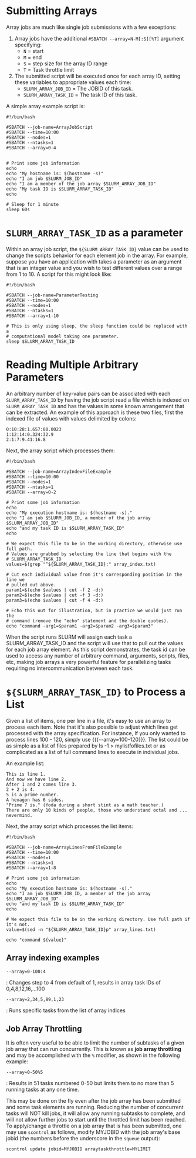 # Submitting Arrays 

Array jobs are much like single job submissions with a few exceptions:

1. Array jobs have the additional ```#SBATCH --array=N-M[:S][%T]``` argument
   specifying:
    - `N` = start
    - `M` = end
    - `S` = step size for the array ID range
    - `T` = Task throttle limit
1. The submitted script will be executed once for each array ID, setting these
   variables to appropriate values each time:
    - `SLURM_ARRAY_JOB_ID` = The JOBID of this task.
    - `SLURM_ARRAY_TASK_ID` = The task ID of this task.

A simple array example script is:

```
#!/bin/bash

#SBATCH --job-name=ArrayJobScript
#SBATCH --time=10:00
#SBATCH --nodes=1
#SBATCH --ntasks=1
#SBATCH --array=0-4


# Print some job information
echo
echo "My hostname is: $(hostname -s)"
echo "I am job $SLURM_JOB_ID"
echo "I am a member of the job array $SLURM_ARRAY_JOB_ID"
echo "My task ID is $SLURM_ARRAY_TASK_ID"
echo

# Sleep for 1 minute
sleep 60s
```

# `SLURM_ARRAY_TASK_ID` as a parameter

Within an array job script, the `${SLURM_ARRAY_TASK_ID}` value can be used to
change the scripts behavior for each element job in the array. For example,
suppose you have an application with takes a parameter as an argument that is
an integer value and you wish to test different values over a range from 1 to 10. 
A script for this might look like:

```
#!/bin/bash

#SBATCH --job-name=ParameterTesting
#SBATCH --time=10:00
#SBATCH --nodes=1
#SBATCH --ntasks=1
#SBATCH --array=1-10

# This is only using sleep, the sleep function could be replaced with a
# computational model taking one parameter.
sleep $SLURM_ARRAY_TASK_ID
```

# Reading Multiple Arbitrary Parameters

An arbitrary number of key-value pairs can be associated with each
`SLURM_ARRAY_TASK_ID` by having the job script read a file which is indexed on
`SLURM_ARRAY_TASK_ID` and has the values in some known arrangement that can be
extracted. An example of this approach is these two files, first the indexed
file of values with values delimited by colons:

```
0:10:28:1.657:80.0023
1:12:14:0.324:32.9
2:1:7:9.41:16.8
```

Next, the array script which processes them:

```
#!/bin/bash

#SBATCH --job-name=ArrayIndexFileExample
#SBATCH --time=10:00
#SBATCH --nodes=1
#SBATCH --ntasks=1
#SBATCH --array=0-2

# Print some job information
echo
echo "My execution hostname is: $(hostname -s)."
echo "I am job $SLURM_JOB_ID, a member of the job array $SLURM_ARRAY_JOB_ID"
echo "and my task ID is $SLURM_ARRAY_TASK_ID"
echo

# We expect this file to be in the working directory, otherwise use full path.
# Values are grabbed by selecting the line that begins with the
# SLURM_ARRAY_TASK_ID
values=$(grep "^${SLURM_ARRAY_TASK_ID}:" array_index.txt)

# Cut each individual value from it's corresponding position in the line we
# pulled out above.
param1=$(echo $values | cut -f 2 -d:)
param2=$(echo $values | cut -f 3 -d:)
param3=$(echo $values | cut -f 4 -d:)

# Echo this out for illustration, but in practice we would just run the
# command (remove the "echo" statement and the double quotes).
echo "command -arg1=$param1 -arg2=$param2 -arg3=$param3"
```

When the script runs SLURM will assign each task a SLURM_ARRAY_TASK_ID and the
script will use that to pull out the values for each job array element. As this
script demonstrates, the task id can be used to access any number of arbitrary
command, arguments, scripts, files, etc, making job arrays a very powerful
feature for parallelizing tasks requiring no intercommunication between each
task.

# `${SLURM_ARRAY_TASK_ID}` to Process a List

Given a list of items, one per line in a file, it's easy to use an array to
process each item. Note that it's also possible to adjust which lines get
processed with the array specification. For instance, If you only wanted to
process lines 100 - 120, simply use {{{--array=100-120}}}. The list could be as
simple as a list of files prepared by ls -1 > mylistfofiles.txt or as
complicated as a list of full command lines to execute in individual jobs.

An example list:

```text
This is line 1.
And now we have line 2.
After 1 and 2 comes line 3.
2 + 2 is 4.
5 is a prime number.
A hexagon has 6 sides.
"Prime 7 is." (Yoda during a short stint as a math teacher.)
There are only 10 kinds of people, those who understand octal and ... nevermind.
```

Next, the array script which processes the list items:

```
#!/bin/bash

#SBATCH --job-name=ArrayLinesFromFileExample
#SBATCH --time=10:00
#SBATCH --nodes=1
#SBATCH --ntasks=1
#SBATCH --array=1-8

# Print some job information
echo
echo "My execution hostname is: $(hostname -s)."
echo "I am job $SLURM_JOB_ID, a member of the job array $SLURM_ARRAY_JOB_ID"
echo "and my task ID is $SLURM_ARRAY_TASK_ID"
echo

# We expect this file to be in the working directory. Use full path if it's not.
value=$(sed -n "${SLURM_ARRAY_TASK_ID}p" array_lines.txt)

echo "command ${value}"
```

## Array indexing examples

`--array=0-100:4`

: Changes step to 4 from default of 1, results in array task IDs of 0,4,8,12,16,...100

`--array=2,34,5,89,1,23`

: Runs specific tasks from the list of array indices

## Job Array Throttling

It is often very useful to be able to limit the number of subtasks of a given
job array that can run concurrently.  This is known as **job array throttling**
and may be accomplished with the `%` modifier, as shown in the following
example:

`--array=0-50%5`

: Results in 51 tasks numbered 0-50 but limits them to no more than 5 running tasks at any one time.

This may be done on the fly even after the job array has been submitted and
some task elements are running.  Reducing the number of concurrent tasks will
NOT kill jobs, it will allow any running subtasks to complete, and will not
allow further jobs to start until the throttled limit has been reached.  To
apply/change a throttle on a job array that is has been submitted, one may use
`scontrol` as follows, modify MYJOBID with the job array's base jobid (the
numbers before the underscore in the `squeue` output):

```bash
scontrol update jobid=MYJOBID arraytaskthrottle=MYLIMIT
```


